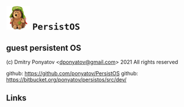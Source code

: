 #  ![logo](doc/logo.png) `PersistOS`
## guest persistent OS

(c) Dmitry Ponyatov <<dponyatov@gmail.com>> 2021 All rights reserved

github: https://github.com/ponyatov/PersistOS
github: https://bitbucket.org/ponyatov/persistos/src/dev/


## Links


